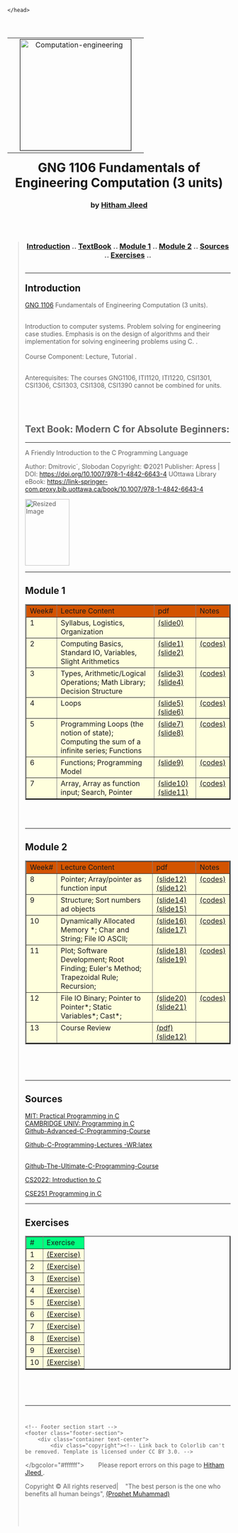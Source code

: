 

<!-- saved from url=http://www.site.uottawa.ca/~hjlee103/courses/ELG3125.html -->
<html>
	<head>	
		<meta http-equiv="Content-Type" content="text/html; charset=windows-1252">
			<title>GNG 1106 Fundamentals of Engineering Computation</title>
	

	</head>
    
<body>
<bgcolor="#ffffff">

<table align="right" cellspacing="0" cellpadding="0" border="0"><tbody><tr>
<td align="center">
<a href="https://dev.to/pinky057/top-ten-vs-code-extensions-5hjg">
<img src="https://media.dev.to/cdn-cgi/image/width=1000,height=420,fit=cover,gravity=auto,format=auto/https%3A%2F%2Fdev-to-uploads.s3.amazonaws.com%2Fuploads%2Farticles%2Fjjpdcdbzm1t21xat9w6c.gif" 
alt="Computation-engineering" border="1.5" hspace="20" width="250"></a><br>
</td></tr></tbody></table>

<h1 align="center">GNG 1106 Fundamentals of Engineering Computation (3 units)</h1>

<h3 align="center">
 by  <a href= "https://uniweb.uottawa.ca/members/361">Hitham Jleed</a>
</h3>

<br clear="all">
<br clear="all">

<blockquote>

<h3 align="center">
<a href="#Introduction">Introduction</a> ..
<a href="#Textbook">TextBook</a> ..
<a href="#Module1">Module 1</a> ..
<a href="#Module2">Module 2</a> ..
<a href="#Sources">Sources</a> ..
<a href="#labs">Exercises</a> ..

</h3>
<!-- ------------------------------------------------------------ -->
<h2><hr><a name="Introduction">Introduction</a></h2>
<a href="https://catalogue.uottawa.ca/search/?P=ELG%204157">GNG 1106</a> Fundamentals of Engineering Computation (3 units).<br><br>
 
Introduction to computer systems. Problem solving for engineering case studies. 
Emphasis is on the design of algorithms and their implementation for solving engineering problems using C. 
.<br><br>
Course Component: Lecture, Tutorial .<br><br>


Anterequisites: The courses GNG1106, ITI1120, ITI1220, CSI1301, CSI1306, CSI1303, CSI1308, CSI1390 cannot be combined for units.


<br><br>

<!---- Another Section ----------------------------------------->

## Text Book: Modern C for Absolute Beginners:

<hr>

A Friendly Introduction to the C Programming Language

Author: Dmitrovic´, Slobodan
Copyright: ©2021
Publisher: Apress | DOI: https://doi.org/10.1007/978-1-4842-6643-4
UOttawa Library eBook: https://link-springer-com.proxy.bib.uottawa.ca/book/10.1007/978-1-4842-6643-4

<img src="https://encrypted-tbn2.gstatic.com/images?q=tbn:ANd9GcQybOHU1xMPtXduTR51esPbtO8KNqyZA18I68kqJiwO_0yhOXut" width="100" height="150" alt="Resized Image">
<!---- Another Section ----------------------------------------->
<hr><h2><a name="Module1">Module 1</a></h2>


<table width="70%" border="2" cellspacing="0" cellpadding="2">
<tbody><tr bgcolor="#ddeeff">


</th></tr><tr valign="top">
<td bgcolor="#D35400"> Week#
</td><td bgcolor="#D35400">Lecture Content
</td><td bgcolor="#D35400">pdf
</td><td bgcolor="#D35400">Notes
<br>


</th></tr><tr valign="top">
<td bgcolor="#ffffdd"> 1
</td><td bgcolor="#ffffdd">Syllabus, Logistics, Organization</a>
</td><td bgcolor="#ffffdd"><a href="https://github.com/hjleed/GNG1106_Archive/blob/main/lectures/LECTURE000.pdf">(slide0)</a>
</td><td bgcolor="#ffffdd">

<br>

</th></tr><tr valign="top">
<td bgcolor="#ffffdd"> 2
</td><td bgcolor="#ffffdd">Computing Basics, Standard IO, Variables, Slight Arithmetics</a>
</td><td bgcolor="#ffffdd"><a href="https://github.com/hjleed/GNG1106_Archive/blob/main/lectures/LECTURE001.pdf">(slide1)</a> <a href="https://github.com/hjleed/GNG1106_Archive/blob/main/lectures/LECTURE002.pdf">(slide2)</a>
</td><td bgcolor="#ffffdd">
<a href="https://github.com/hjleed/GNG1106_Archive/tree/main/week2_codes">(codes)</a>
<br>

</th></tr><tr valign="top">
<td bgcolor="#ffffdd"> 3
</td><td bgcolor="#ffffdd">Types, Arithmetic/Logical Operations; Math Library; Decision Structure</a>
</td><td bgcolor="#ffffdd"><a href="https://github.com/hjleed/GNG1106_Archive/blob/main/lectures/LECTURE003.pdf">(slide3)</a> <a href="https://github.com/hjleed/GNG1106_Archive/blob/main/lectures/LECTURE004.pdf">(slide4)</a>
</td><td bgcolor="#ffffdd">
<a href="https://github.com/hjleed/GNG1106_Archive/tree/main/week3_codes">(codes)</a>
<br>

</th></tr><tr valign="top">
<td bgcolor="#ffffdd"> 4
</td><td bgcolor="#ffffdd">Loops </a>
</td><td bgcolor="#ffffdd"><a href="https://github.com/hjleed/GNG1106_Archive/blob/main/lectures/LECTURE005.pdf">(slide5)</a><a href="https://github.com/hjleed/GNG1106_Archive/blob/main/lectures/LECTURE006.pdf">(slide6)</a>
</td><td bgcolor="#ffffdd">
<a href="https://github.com/hjleed/GNG1106_Archive/tree/main/week4_codes">(codes)</a>
<br>

</th></tr><tr valign="top">
<td bgcolor="#ffffdd"> 5
</td><td bgcolor="#ffffdd">Programming Loops (the notion of state); Computing the sum of a infinite series; Functions</a>
</td><td bgcolor="#ffffdd"><a href="https://github.com/hjleed/GNG1106_Archive/blob/main/lectures/LECTURE007.pdf">(slide7)</a> <a href="https://github.com/hjleed/GNG1106_Archive/blob/main/lectures/LECTURE008.pdf">(slide8)</a>
</td><td bgcolor="#ffffdd">
<a href="https://github.com/hjleed/GNG1106_Archive/tree/main/week5_codes">(codes)</a>
<br>

</th></tr><tr valign="top">
<td bgcolor="#ffffdd"> 6
</td><td bgcolor="#ffffdd">Functions; Programming Model</a>
</td><td bgcolor="#ffffdd"><a href="https://github.com/hjleed/GNG1106_Archive/blob/main/lectures/LECTURE009.pdf">(slide9)</a> 
</td><td bgcolor="#ffffdd">
<a href="https://github.com/hjleed/GNG1106_Archive/tree/main/week6_codes">(codes)</a>
<br>

</th></tr><tr valign="top">
<td bgcolor="#ffffdd"> 7
</td><td bgcolor="#ffffdd">Array, Array as function input; Search, Pointer</a>
</td><td bgcolor="#ffffdd"><a href="https://github.com/hjleed/GNG1106_Archive/blob/main/lectures/LECTURE010.pdf">(slide10)</a> <a href="https://github.com/hjleed/GNG1106_Archive/blob/main/lectures/LECTURE011.pdf">(slide11)</a>
</td><td bgcolor="#ffffdd">
<a href="https://github.com/hjleed/GNG1106_Archive/tree/main/week7_codes">(codes)</a>
<br>


</td></tr></tbody></table>
<br><br>
		
<!---- Another Section ----------------------------------------->
<hr><h2><a name="Module2">Module 2</a></h2>


<table width="70%" border="2" cellspacing="0" cellpadding="2">
<tbody><tr bgcolor="#ddeeff">


</th></tr><tr valign="top">
<td bgcolor="#D35400"> Week#
</td><td bgcolor="#D35400">Lecture Content
</td><td bgcolor="#D35400">pdf
</td><td bgcolor="#D35400">Notes
<br>

</th></tr><tr valign="top">
<td bgcolor="#ffffdd"> 8
</td><td bgcolor="#ffffdd">Pointer; Array/pointer as function input</a>
</td><td bgcolor="#ffffdd"><a href="https://github.com/hjleed/GNG1106_Archive/blob/main/lectures/LECTURE007.pdf">(slide12)</a> <a href="https://github.com/hjleed/GNG1106_Archive/blob/main/lectures/LECTURE007.pdf">(slide12)</a>
</td><td bgcolor="#ffffdd">
<a href="https://github.com/hjleed/GNG1106_Archive/tree/main/week8_codes">(codes)</a>
<br>

</th></tr><tr valign="top">
<td bgcolor="#ffffdd"> 9
</td><td bgcolor="#ffffdd">Structure; Sort numbers ad objects</a>
</td><td bgcolor="#ffffdd"><a href="https://github.com/hjleed/GNG1106_Archive/blob/main/lectures/LECTURE014.pdf">(slide14)</a> <a href="https://github.com/hjleed/GNG1106_Archive/blob/main/lectures/LECTURE007.pdf">(slide15)</a>
</td><td bgcolor="#ffffdd">
<a href="https://github.com/hjleed/GNG1106_Archive/tree/main/week9_codes">(codes)</a>
<br>

</th></tr><tr valign="top">
<td bgcolor="#ffffdd"> 10
</td><td bgcolor="#ffffdd">Dynamically Allocated Memory *; Char and String; File IO ASCII; </a>
</td><td bgcolor="#ffffdd"><a href="https://github.com/hjleed/GNG1106_Archive/blob/main/lectures/LECTURE016.pdf">(slide16)</a> <a href="https://github.com/hjleed/GNG1106_Archive/blob/main/lectures/LECTURE017.pdf">(slide17)</a>
</td><td bgcolor="#ffffdd">
<a href="https://github.com/hjleed/GNG1106_Archive/tree/main/week10_codes">(codes)</a>
<br>

</th></tr><tr valign="top">
<td bgcolor="#ffffdd"> 11
</td><td bgcolor="#ffffdd">Plot; Software Development; Root Finding; Euler's Method; Trapezoidal Rule; Recursion; </a>
</td><td bgcolor="#ffffdd"><a href="https://github.com/hjleed/GNG1106_Archive/blob/main/lectures/LECTURE018.pdf">(slide18)</a><a href="https://github.com/hjleed/GNG1106_Archive/blob/main/lectures/LECTURE019.pdf">(slide19)</a>
</td><td bgcolor="#ffffdd">
<a href="https://github.com/hjleed/GNG1106_Archive/tree/main/week11_codes">(codes)</a>
<br>

</th></tr><tr valign="top">
<td bgcolor="#ffffdd"> 12
</td><td bgcolor="#ffffdd">File IO Binary; Pointer to Pointer*; Static Variables*; Cast*;  </a>
</td><td bgcolor="#ffffdd"><a href="https://github.com/hjleed/GNG1106_Archive/blob/main/lectures/LECTURE020.pdf">(slide20)</a><a href="https://github.com/hjleed/GNG1106_Archive/blob/main/lectures/LECTURE021.pdf">(slide21)</a>
</td><td bgcolor="#ffffdd">
<a href="https://github.com/hjleed/GNG1106_Archive/tree/main/week12_codes">(codes)</a>
<br>

</th></tr><tr valign="top">
<td bgcolor="#ffffdd"> 13
</td><td bgcolor="#ffffdd">Course Review </a>
</td><td bgcolor="#ffffdd"><a href="https://github.com/hjleed/GNG1106_Archive/blob/main/lectures/LECTURE012.pdf">(pdf)</a><a href="https://github.com/hjleed/GNG1106_Archive/blob/main/lectures/LECTURE007.pdf">(slide12)</a>
</td><td bgcolor="#ffffdd">

<br>
</td></tr></tbody></table>
<br><br>
<br>

<!---- Another Section ----------------------------------------->
<hr><h2><a name="Sources">Sources</a></h2>

<a href="https://ocw.mit.edu/courses/6-087-practical-programming-in-c-january-iap-2010/pages/lecture-notes/">MIT: Practical Programming in C</a>
<br>
<a href="https://www.cl.cam.ac.uk/teaching/1718/ProgC/materials.html">CAMBRIDGE UNIV: Programming in C</a>
<br>
<a href="https://github.com/georgecatalin/Advanced-C-Programming-Course/tree/main">Github-Advanced-C-Programming-Course</a>
<br>

<a href="https://github.com/wlzhao22/clecture">Github-C-Programming-Lectures -WR:latex</a>  

<br>
<a href="https://github.com/CodeWithHarry/The-Ultimate-C-Programming-Course">Github-The-Ultimate-C-Programming-Course</a>
<br>

<a href="https://www.cs.cornell.edu/courses/cs2022/2011fa/">CS2022: Introduction to C</a>
<br>

<a href="https://www.cse.msu.edu/~cse251/index.html">CSE251 Programming in C</a>



<!---- Another Section ----------------------------------------->
<hr><h2><a name="Exercises">Exercises</a></h2>


<table width="70%" border="2" cellspacing="0" cellpadding="2">
<tbody><tr bgcolor="#ddeeff">


</th></tr><tr valign="top">
<td bgcolor="#00FF7F"> #
</td><td bgcolor="#00FF7F">Exercise

<br>


</th></tr><tr valign="top">
<td bgcolor="#ffffdd"> 1

</td><td bgcolor="#ffffdd"><a href="https://github.com/hjleed/GNG1106_Archive/blob/main/lab_exercises/Exercise-1.pdf">(Exercise)</a>

<br>

</th></tr><tr valign="top">
<td bgcolor="#ffffdd"> 2
</td><td bgcolor="#ffffdd"><a href="https://github.com/hjleed/GNG1106_Archive/blob/main/lab_exercises/Exercise-2.pdf">(Exercise)</a>


<br>

</th></tr><tr valign="top">
<td bgcolor="#ffffdd"> 3
</td><td bgcolor="#ffffdd"><a href="https://github.com/hjleed/GNG1106_Archive/blob/main/lab_exercises/Exercise-3.pdf">(Exercise)</a>

<br>

</th></tr><tr valign="top">
<td bgcolor="#ffffdd"> 4
</td><td bgcolor="#ffffdd"><a href="https://github.com/hjleed/GNG1106_Archive/blob/main/lab_exercises/Exercise-4.pdf">(Exercise)</a>

<br>

</th></tr><tr valign="top">
<td bgcolor="#ffffdd"> 5
</td><td bgcolor="#ffffdd"><a href="https://github.com/hjleed/GNG1106_Archive/blob/main/lab_exercises/Exercise-5.pdf">(Exercise)</a>

<br>

</th></tr><tr valign="top">
<td bgcolor="#ffffdd"> 6
</td><td bgcolor="#ffffdd"><a href="https://github.com/hjleed/GNG1106_Archive/blob/main/lab_exercises/Exercise-6.pdf">(Exercise)</a>

<br>

</th></tr><tr valign="top">
<td bgcolor="#ffffdd"> 7
</td><td bgcolor="#ffffdd"><a href="https://github.com/hjleed/GNG1106_Archive/blob/main/lab_exercises/Exercise-7.pdf">(Exercise)</a>

<br>
</th></tr><tr valign="top">
<td bgcolor="#ffffdd"> 8
</td><td bgcolor="#ffffdd"><a href="https://github.com/hjleed/GNG1106_Archive/blob/main/lab_exercises/Exercise-8.pdf">(Exercise)</a>

<br>
</th></tr><tr valign="top">
<td bgcolor="#ffffdd"> 9
</td><td bgcolor="#ffffdd"><a href="https://github.com/hjleed/GNG1106_Archive/blob/main/lab_exercises/Exercise-9.pdf">(Exercise)</a>

<br>
</th></tr><tr valign="top">
<td bgcolor="#ffffdd"> 10
</td><td bgcolor="#ffffdd"><a href="https://github.com/hjleed/GNG1106_Archive/blob/main/lab_exercises/Exercise-10.pdf">(Exercise)</a>

<br>

</td></tr></tbody></table>
<br><br>
<!---- Start of template footer ---------------------------------------------------------------------->
<h2><hr><a> </a></h2>
<p class=MsoNormal><img
border=0 width=500 height=6 id="_x0000_i1028" src="http://www.site.uottawa.ca/~hjlee103/img/line.gif"></p>

	<!-- Footer section start -->
	<footer class="footer-section">
		<div class="container text-center">
			<div class="copyright"><!-- Link back to Colorlib can't be removed. Template is licensed under CC BY 3.0. -->



</bgcolor="#ffffff"></body></html>
			&nbsp;&nbsp;&nbsp;&nbsp;&nbsp;&nbsp;&nbsp;Please report errors on this page to <a href="mailto:hjlee103@uottawa.ca">Hitham Jleed </a>. </p>
Copyright &copy;<script>document.write(new Date().getFullYear());</script> All rights reserved|    &nbsp;&nbsp;
  "The best person is the one who benefits all human beings", <a href="https://en.wikipedia.org/wiki/Muhammad_in_Islam">(Prophet Muhammad)</a>
</div>
		</div>
		<br><br><br>
	</footer>
	<!-- Footer section end -->
 
